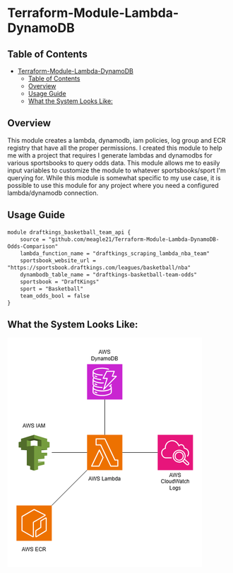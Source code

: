 # Terraform-Module-Lambda-DynamoDB

## Table of Contents
- [Terraform-Module-Lambda-DynamoDB](#terraform-module-lambda-dynamodb)
  - [Table of Contents](#table-of-contents)
  - [Overview](#overview)
  - [Usage Guide](#usage-guide)
  - [What the System Looks Like:](#what-the-system-looks-like)

## Overview 
This module creates a lambda, dynamodb, iam policies, log group and ECR registry that have all the proper permissions. I created this module 
to help me with a project that requires I generate lambdas and dynamodbs for various sportsbooks to query odds data. This module allows me to 
easily input variables to customize the module to whatever sportsbooks/sport I'm querying for. While this module is somewhat specific to my 
use case, it is possible to use this module for any project where you need a configured lambda/dynamodb connection. 

## Usage Guide
``` 
module draftkings_basketball_team_api {
    source = "github.com/meagle21/Terraform-Module-Lambda-DynamoDB-Odds-Comparison"
    lambda_function_name = "draftkings_scraping_lambda_nba_team"
    sportsbook_website_url = "https://sportsbook.draftkings.com/leagues/basketball/nba"
    dynambodb_table_name = "draftkings-basketball-team-odds"
    sportsbook = "DraftKings"
    sport = "Basketball"
    team_odds_bool = false
} 
```

## What the System Looks Like:
![image](Deployed%20Resources.png)